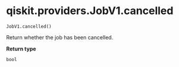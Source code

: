 # qiskit.providers.JobV1.cancelled

`JobV1.cancelled()`

Return whether the job has been cancelled.

**Return type**

`bool`
